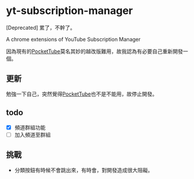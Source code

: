 # yt-subscription-manager
[Deprecated] 累了，不幹了。

A chrome extensions of YouTube Subscription Manager

因為現有的[PocketTube]莫名其妙的越改版難用，故我認為有必要自己重新開發一個。

## 更新
勉強一下自己，突然覺得[PocketTube]也不是不能用，故停止開發。

## todo
 - [X] 頻道群組功能
 - [ ] 加入頻道至群組

## 挑戰
 - 分類按鈕有時候不會跳出來，有時會，對開發造成很大阻礙。

[PocketTube]: https://chrome.google.com/webstore/detail/pockettube-youtube-subscr/kdmnjgijlmjgmimahnillepgcgeemffb
